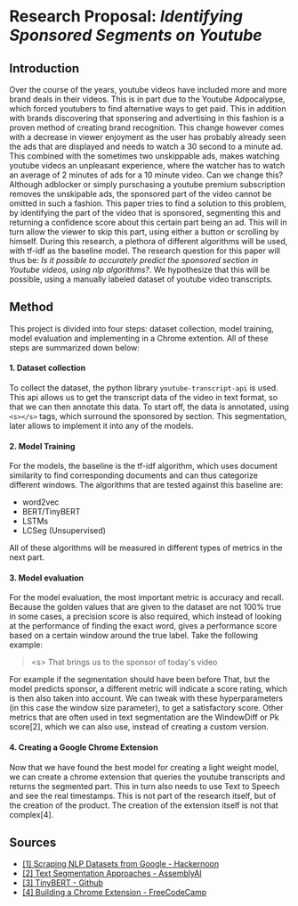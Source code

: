 # Research Proposal: *Identifying Sponsored Segments on Youtube*

## Introduction
Over the course of the years, youtube videos have included more and more brand deals in their videos. This is in part due to the Youtube Adpocalypse, which forced youtubers to find alternative ways to get paid. This in addition with brands discovering that sponsering and advertising in this fashion is a proven method of creating brand recognition. This change however comes with a decrease in viewer enjoyment as the user has probably already seen the ads that are displayed and needs to watch a 30 second to a minute ad. This combined with the sometimes two unskippable ads, makes watching youtube videos an unpleasant experience, where the watcher has to watch an average of 2 minutes of ads for a 10 minute video. Can we change this? Although adblocker or simply purschasing a youtube premium subscription removes the unskipable ads, the sponsored part of the video cannot be omitted in such a fashion. This paper tries to find a solution to this problem, by identifying the part of the video that is sponsored, segmenting this and returning a confidence score about this certain part being an ad. This will in turn allow the viewer to skip this part, using either a button or scrolling by himself. During this research, a plethora of different algorithms will be used, with tf-idf as the baseline model. The research question for this paper will thus be: *Is it possible to accurately predict the sponsored section in Youtube videos, using nlp algorithms?*. We hypothesize that this will be possible, using a manually labeled dataset of youtube video transcripts. 

## Method
This project is divided into four steps: dataset collection, model training, model evaluation and implementing in a Chrome extention. All of these steps are summarized down below:

#### 1. Dataset collection
To collect the dataset, the python library `youtube-transcript-api` is used. This api allows us to get the transcript data of the video in text format, so that we can then annotate this data. To start off, the data is annotated, using `<s></s>` tags, which surround the sponsored by section. This segmentation, later allows to implement it into any of the models. 

#### 2. Model Training
For the models, the baseline is the tf-idf algorithm, which uses document similarity to find corresponding documents and can thus categorize different windows. The algorithms that are tested against this baseline are:

- word2vec
- BERT/TinyBERT
- LSTMs
- LCSeg (Unsupervised)


All of these algorithms will be measured in different types of metrics in the next part.


#### 3. Model evaluation
For the model evaluation, the most important metric is accuracy and recall. Because the golden values that are given to the dataset are not 100% true in some cases, a precision score is also required, which instead of looking at the performance of finding the exact word, gives a performance score based on a certain window around the true label. Take the following example:

> \<s> That brings us to the sponsor of today's video

For example if the segmentation should have been before That, but the model predicts sponsor, a different metric will indicate a score rating, which is then also taken into account. We can tweak with these hyperparameters (in this case the window size parameter), to get a satisfactory score. Other metrics that are often used in text segmentation are the WindowDiff or Pk score[2], which we can also use, instead of creating a custom version. 

#### 4. Creating a Google Chrome Extension
Now that we have found the best model for creating a light weight model, we can create a chrome extension that queries the youtube transcripts and returns the segmented part. This in turn also needs to use Text to Speech and see the real timestamps. This is not part of the research itself, but of the creation of the product. The creation of the extension itself is not that complex[4].


## Sources
- [[1] Scraping NLP Datasets from Google - Hackernoon](https://hackernoon.com/how-to-scrape-nlp-datasets-from-youtube)
- [[2] Text Segmentation Approaches - AssemblyAI](https://www.assemblyai.com/blog/text-segmentation-approaches-datasets-and-evaluation-metrics/)
- [[3] TinyBERT - Github](https://github.com/yinmingjun/TinyBERT)
- [[4] Building a Chrome Extension - FreeCodeCamp](https://www.freecodecamp.org/news/building-chrome-extension/)